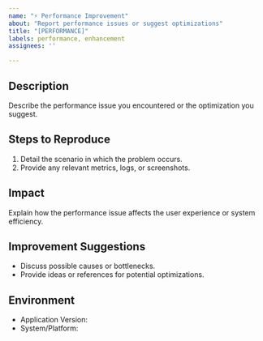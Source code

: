 ```yaml
---
name: "⚡ Performance Improvement"
about: "Report performance issues or suggest optimizations"
title: "[PERFORMANCE]"
labels: performance, enhancement
assignees: ''

---
```


## Description
Describe the performance issue you encountered or the optimization you suggest.

## Steps to Reproduce
1. Detail the scenario in which the problem occurs.
2. Provide any relevant metrics, logs, or screenshots.

## Impact
Explain how the performance issue affects the user experience or system efficiency.

## Improvement Suggestions
- Discuss possible causes or bottlenecks.
- Provide ideas or references for potential optimizations.

## Environment
- Application Version:
- System/Platform:
